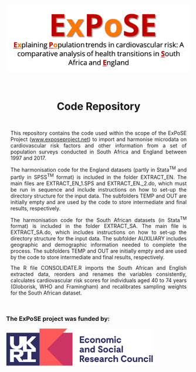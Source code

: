 <br/>
<br/>
<center><img src="img/Logo_text_1.png" all = "Project Logo"/></center>
<br/>
<br/>
<center><h1>Code Repository</h1></center>
<br/>
<p style = 'margin:12px; text-align: justify;'>
This repository contains the code used within the scope of the ExPoSE Project (<a href = "https://www.exposeproject.net">www.exposeproject.net</a>) to import and harmonise microdata on cardiovascular risk factors and other information from a set of population surveys conducted in South Africa and England between 1997 and 2017.
</p>
<p style = 'margin:12px; text-align: justify;'> 
The harmonisation code for the England datasets (partly in Stata<sup>TM</sup> and partly in SPSS<sup>TM</sup> format) is included in the folder EXTRACT_EN. 
The main files are EXTRACT_EN_1.SPS and EXTRACT_EN._2.do, which must be run in sequence and include instructions on how to set-up the directory structure for the input data. The subfolders TEMP and OUT are initially empty and are used by the code to store intermediate and final results, respectively. 
</p>
<p style = 'margin:12px; text-align: justify;'> 
The harmonisation code for the South African datasets (in Stata<sup>TM</sup> format) is included in the folder EXTRACT_SA. 
The main file is EXTRACT_SA.do, which includes instructions on how to set-up the directory structure for the input data. The subfolder AUXILIARY includes 
geographic and demographic information needed to complete the process. The subfolders TEMP and OUT are initially empty and are used by the code to store intermediate and final results, respectively. 
</p>
<p style = 'margin:12px; text-align: justify;'>
The R file CONSOLIDATE.R imports the South African and English extracted data, reorders and renames the variables consistently, calculates cardiovascular risk scores for individuals aged 40 to 74 years (Globorisk, WHO and Framingham) and recalibrates sampling weights for the South African dataset. 
</p>
<br/>
<h3> The ExPoSE project was funded by:</h3><img src="img/UKRI.png" all = "UKRI-ESRC Logo" width="400"/>

